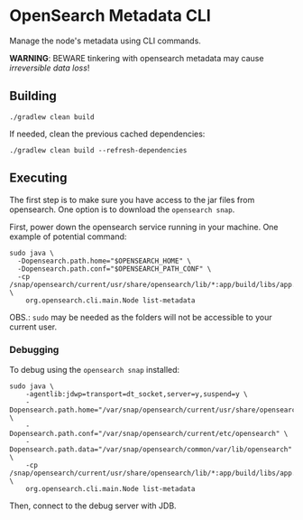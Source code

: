 # OpenSearch Metadata CLI

Manage the node's metadata using CLI commands.

**WARNING**: BEWARE tinkering with opensearch metadata may cause *irreversible data loss*!

## Building

```
./gradlew clean build
```

If needed, clean the previous cached dependencies:
```
./gradlew clean build --refresh-dependencies
```

## Executing

The first step is to make sure you have access to the jar files from opensearch. One option is to download the `opensearch snap`.

First, power down the opensearch service running in your machine. One example of potential command:

```
sudo java \
  -Dopensearch.path.home="$OPENSEARCH_HOME" \
  -Dopensearch.path.conf="$OPENSEARCH_PATH_CONF" \
  -cp /snap/opensearch/current/usr/share/opensearch/lib/*:app/build/libs/app.jar \
    org.opensearch.cli.main.Node list-metadata
```

OBS.: `sudo` may be needed as the folders will not be accessible to your current user.

### Debugging

To debug using the `opensearch snap` installed:

```
sudo java \
    -agentlib:jdwp=transport=dt_socket,server=y,suspend=y \
    -Dopensearch.path.home="/var/snap/opensearch/current/usr/share/opensearch" \
    -Dopensearch.path.conf="/var/snap/opensearch/current/etc/opensearch" \
    -Dopensearch.path.data="/var/snap/opensearch/common/var/lib/opensearch" \
    -cp /snap/opensearch/current/usr/share/opensearch/lib/*:app/build/libs/app.jar \
    org.opensearch.cli.main.Node list-metadata
```

Then, connect to the debug server with JDB.

